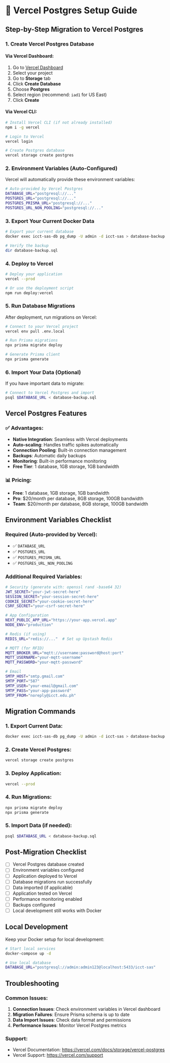 # 🚀 Vercel Postgres Setup Guide

## Step-by-Step Migration to Vercel Postgres

### 1. Create Vercel Postgres Database

#### Via Vercel Dashboard:
1. Go to [Vercel Dashboard](https://vercel.com/dashboard)
2. Select your project
3. Go to **Storage** tab
4. Click **Create Database**
5. Choose **Postgres**
6. Select region (recommend: `iad1` for US East)
7. Click **Create**

#### Via Vercel CLI:
```bash
# Install Vercel CLI (if not already installed)
npm i -g vercel

# Login to Vercel
vercel login

# Create Postgres database
vercel storage create postgres
```

### 2. Environment Variables (Auto-Configured)

Vercel will automatically provide these environment variables:
```bash
# Auto-provided by Vercel Postgres
DATABASE_URL="postgresql://..."
POSTGRES_URL="postgresql://..."
POSTGRES_PRISMA_URL="postgresql://..."
POSTGRES_URL_NON_POOLING="postgresql://..."
```

### 3. Export Your Current Docker Data

```bash
# Export your current database
docker exec icct-sas-db pg_dump -U admin -d icct-sas > database-backup.sql

# Verify the backup
dir database-backup.sql
```

### 4. Deploy to Vercel

```bash
# Deploy your application
vercel --prod

# Or use the deployment script
npm run deploy:vercel
```

### 5. Run Database Migrations

After deployment, run migrations on Vercel:
```bash
# Connect to your Vercel project
vercel env pull .env.local

# Run Prisma migrations
npx prisma migrate deploy

# Generate Prisma client
npx prisma generate
```

### 6. Import Your Data (Optional)

If you have important data to migrate:
```bash
# Connect to Vercel Postgres and import
psql $DATABASE_URL < database-backup.sql
```

## Vercel Postgres Features

### ✅ **Advantages:**
- **Native Integration**: Seamless with Vercel deployments
- **Auto-scaling**: Handles traffic spikes automatically
- **Connection Pooling**: Built-in connection management
- **Backups**: Automatic daily backups
- **Monitoring**: Built-in performance monitoring
- **Free Tier**: 1 database, 1GB storage, 1GB bandwidth

### 📊 **Pricing:**
- **Free**: 1 database, 1GB storage, 1GB bandwidth
- **Pro**: $20/month per database, 8GB storage, 100GB bandwidth
- **Team**: $20/month per database, 8GB storage, 100GB bandwidth

## Environment Variables Checklist

### Required (Auto-provided by Vercel):
- ✅ `DATABASE_URL`
- ✅ `POSTGRES_URL`
- ✅ `POSTGRES_PRISMA_URL`
- ✅ `POSTGRES_URL_NON_POOLING`

### Additional Required Variables:
```bash
# Security (generate with: openssl rand -base64 32)
JWT_SECRET="your-jwt-secret-here"
SESSION_SECRET="your-session-secret-here"
COOKIE_SECRET="your-cookie-secret-here"
CSRF_SECRET="your-csrf-secret-here"

# App Configuration
NEXT_PUBLIC_APP_URL="https://your-app.vercel.app"
NODE_ENV="production"

# Redis (if using)
REDIS_URL="redis://..."  # Set up Upstash Redis

# MQTT (for RFID)
MQTT_BROKER_URL="mqtt://username:password@host:port"
MQTT_USERNAME="your-mqtt-username"
MQTT_PASSWORD="your-mqtt-password"

# Email
SMTP_HOST="smtp.gmail.com"
SMTP_PORT="587"
SMTP_USER="your-email@gmail.com"
SMTP_PASS="your-app-password"
SMTP_FROM="noreply@icct.edu.ph"
```

## Migration Commands

### 1. Export Current Data:
```bash
docker exec icct-sas-db pg_dump -U admin -d icct-sas > database-backup.sql
```

### 2. Create Vercel Postgres:
```bash
vercel storage create postgres
```

### 3. Deploy Application:
```bash
vercel --prod
```

### 4. Run Migrations:
```bash
npx prisma migrate deploy
npx prisma generate
```

### 5. Import Data (if needed):
```bash
psql $DATABASE_URL < database-backup.sql
```

## Post-Migration Checklist

- [ ] Vercel Postgres database created
- [ ] Environment variables configured
- [ ] Application deployed to Vercel
- [ ] Database migrations run successfully
- [ ] Data imported (if applicable)
- [ ] Application tested on Vercel
- [ ] Performance monitoring enabled
- [ ] Backups configured
- [ ] Local development still works with Docker

## Local Development

Keep your Docker setup for local development:

```bash
# Start local services
docker-compose up -d

# Use local database
DATABASE_URL="postgresql://admin:admin123@localhost:5433/icct-sas"
```

## Troubleshooting

### Common Issues:

1. **Connection Issues**: Check environment variables in Vercel dashboard
2. **Migration Failures**: Ensure Prisma schema is up to date
3. **Data Import Issues**: Check data format and permissions
4. **Performance Issues**: Monitor Vercel Postgres metrics

### Support:
- Vercel Documentation: https://vercel.com/docs/storage/vercel-postgres
- Vercel Support: https://vercel.com/support
